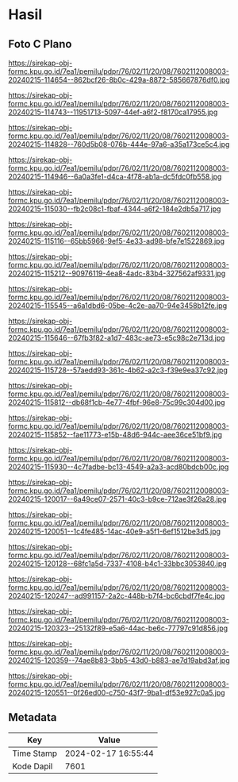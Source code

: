 # Hasil

## Foto C Plano

https://sirekap-obj-formc.kpu.go.id/7ea1/pemilu/pdpr/76/02/11/20/08/7602112008003-20240215-114654--862bcf26-8b0c-429a-8872-585667876df0.jpg

https://sirekap-obj-formc.kpu.go.id/7ea1/pemilu/pdpr/76/02/11/20/08/7602112008003-20240215-114743--11951713-5097-44ef-a6f2-f8170ca17955.jpg

https://sirekap-obj-formc.kpu.go.id/7ea1/pemilu/pdpr/76/02/11/20/08/7602112008003-20240215-114828--760d5b08-076b-444e-97a6-a35a173ce5c4.jpg

https://sirekap-obj-formc.kpu.go.id/7ea1/pemilu/pdpr/76/02/11/20/08/7602112008003-20240215-114946--6a0a3fe1-d4ca-4f78-ab1a-dc5fdc0fb558.jpg

https://sirekap-obj-formc.kpu.go.id/7ea1/pemilu/pdpr/76/02/11/20/08/7602112008003-20240215-115030--fb2c08c1-fbaf-4344-a6f2-184e2db5a717.jpg

https://sirekap-obj-formc.kpu.go.id/7ea1/pemilu/pdpr/76/02/11/20/08/7602112008003-20240215-115116--65bb5966-9ef5-4e33-ad98-bfe7e1522869.jpg

https://sirekap-obj-formc.kpu.go.id/7ea1/pemilu/pdpr/76/02/11/20/08/7602112008003-20240215-115212--90976119-4ea8-4adc-83b4-327562af9331.jpg

https://sirekap-obj-formc.kpu.go.id/7ea1/pemilu/pdpr/76/02/11/20/08/7602112008003-20240215-115545--a6a1dbd6-05be-4c2e-aa70-94e3458b12fe.jpg

https://sirekap-obj-formc.kpu.go.id/7ea1/pemilu/pdpr/76/02/11/20/08/7602112008003-20240215-115646--67fb3f82-a1d7-483c-ae73-e5c98c2e713d.jpg

https://sirekap-obj-formc.kpu.go.id/7ea1/pemilu/pdpr/76/02/11/20/08/7602112008003-20240215-115728--57aedd93-361c-4b62-a2c3-f39e9ea37c92.jpg

https://sirekap-obj-formc.kpu.go.id/7ea1/pemilu/pdpr/76/02/11/20/08/7602112008003-20240215-115812--db68f1cb-4e77-4fbf-96e8-75c99c304d00.jpg

https://sirekap-obj-formc.kpu.go.id/7ea1/pemilu/pdpr/76/02/11/20/08/7602112008003-20240215-115852--fae11773-e15b-48d6-944c-aee36ce51bf9.jpg

https://sirekap-obj-formc.kpu.go.id/7ea1/pemilu/pdpr/76/02/11/20/08/7602112008003-20240215-115930--4c7fadbe-bc13-4549-a2a3-acd80bdcb00c.jpg

https://sirekap-obj-formc.kpu.go.id/7ea1/pemilu/pdpr/76/02/11/20/08/7602112008003-20240215-120017--6a49ce07-2571-40c3-b9ce-712ae3f26a28.jpg

https://sirekap-obj-formc.kpu.go.id/7ea1/pemilu/pdpr/76/02/11/20/08/7602112008003-20240215-120051--1c4fe485-14ac-40e9-a5f1-6ef1512be3d5.jpg

https://sirekap-obj-formc.kpu.go.id/7ea1/pemilu/pdpr/76/02/11/20/08/7602112008003-20240215-120128--68fc1a5d-7337-4108-b4c1-33bbc3053840.jpg

https://sirekap-obj-formc.kpu.go.id/7ea1/pemilu/pdpr/76/02/11/20/08/7602112008003-20240215-120247--ad991157-2a2c-448b-b7f4-bc6cbdf7fe4c.jpg

https://sirekap-obj-formc.kpu.go.id/7ea1/pemilu/pdpr/76/02/11/20/08/7602112008003-20240215-120323--25132f89-e5a6-44ac-be6c-77797c91d856.jpg

https://sirekap-obj-formc.kpu.go.id/7ea1/pemilu/pdpr/76/02/11/20/08/7602112008003-20240215-120359--74ae8b83-3bb5-43d0-b883-ae7d19abd3af.jpg

https://sirekap-obj-formc.kpu.go.id/7ea1/pemilu/pdpr/76/02/11/20/08/7602112008003-20240215-120551--0f26ed00-c750-43f7-9ba1-df53e927c0a5.jpg


## Metadata

| Key        | Value               |
| ---------- | ------------------- |
| Time Stamp | 2024-02-17 16:55:44 |
| Kode Dapil | 7601                |



